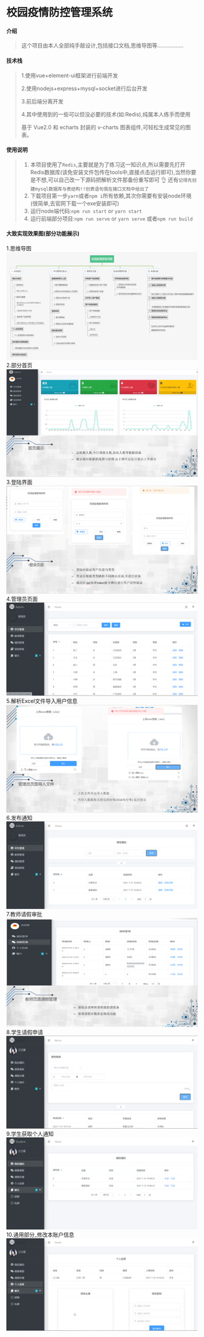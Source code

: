 # 校园疫情防控管理系统

#### 介绍
>
>这个项目由本人全部纯手敲设计,包括接口文档,思维导图等.................


#### 技术栈
>1.使用vue+element-ui框架进行前端开发
>
>2.使用nodejs+express+mysql+socket进行后台开发
>
>3.前后端分离开发
>
>4.其中使用到的一些可以但没必要的技术(如:Redis),纯属本人练手而使用
>
>基于 Vue2.0 和 echarts 封装的 v-charts 图表组件,可轻松生成常见的图表。

#### 使用说明
>1. 本项目使用了`Redis`,主要就是为了练习这一知识点,所以需要先打开Redis数据库(该免安装文件包传在tools中,直接点击运行即可),当然你要是不想,可以自己改一下源码把解析文件那备份重写即可 :ok_hand: 还有`记得先创建mysql数据库与表结构!!创表语句我在接口文档中给出了`
>2. 下载项目第一步`yarn`或者`npm i`所有依赖,其次你需要有安装node环境(很简单,去官网下载一个exe安装即可)
>3. 运行node端代码:`npm run start`  or `yarn start`
>4. 运行前端部分项目:`npm run serve` or `yarn serve`  或者`npm run build`


#### 大致实现效果图(部分功能展示)
1.思维导图
![思维导图](./效果图/思维导图.png "思维导图.png")
2.部分首页
![部分首页](./效果图/部分首页.png "部分首页.png")
3.登陆界面
![输入图片说明](./效果图/登陆界面.png "登陆页面.png")
4.管理员页面
![管理员页面](./效果图/管理员页面.png "管理员页面.png")
5.解析Excel文件导入用户信息
![解析excel文件导入用户信息](./效果图/解析Excel文件导入用户信息.png "解析导入表格文件.png")
6.发布通知
![发布通知](./效果图/发布通知.png "发布通知.png")
7.教师请假审批
![教师请假审批](./效果图/教师_请假申请.png "教师_请假申请.png")
8.学生请假申请
![学生请假申请](./效果图/学生_请假申请.png "学生_请假申请.png")
9.学生获取个人通知
![学生个人通知](./效果图/学生_个人通知.png "学生_个人通知.png")
10.通用部分_修改本账户信息
![修改个人信息](./效果图/通用_修改个人信息.png "通用_修改个人信息.png")
